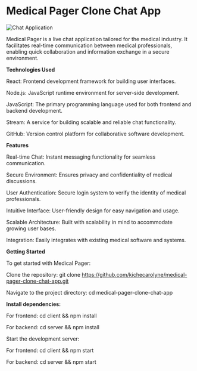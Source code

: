 # Medical Pager Clone Chat App

![Chat Application](https://i.ibb.co/hsvcw4V/image.png)

Medical Pager is a live chat application tailored for the medical industry. It facilitates real-time communication between medical professionals, enabling quick collaboration and information exchange in a secure environment.

**Technologies Used**

React: Frontend development framework for building user interfaces.

Node.js: JavaScript runtime environment for server-side development.

JavaScript: The primary programming language used for both frontend and backend development.

Stream: A service for building scalable and reliable chat functionality.

GitHub: Version control platform for collaborative software development.


**Features**

Real-time Chat: Instant messaging functionality for seamless communication.

Secure Environment: Ensures privacy and confidentiality of medical discussions.

User Authentication: Secure login system to verify the identity of medical professionals.

Intuitive Interface: User-friendly design for easy navigation and usage.

Scalable Architecture: Built with scalability in mind to accommodate growing user bases.

Integration: Easily integrates with existing medical software and systems.


**Getting Started**

To get started with Medical Pager:

Clone the repository: git clone https://github.com/kichecarolyne/medical-pager-clone-chat-app.git

Navigate to the project directory: cd medical-pager-clone-chat-app


**Install dependencies:**

For frontend: cd client && npm install

For backend: cd server && npm install

Start the development server:

For frontend: cd client && npm start

For backend: cd server && npm start
